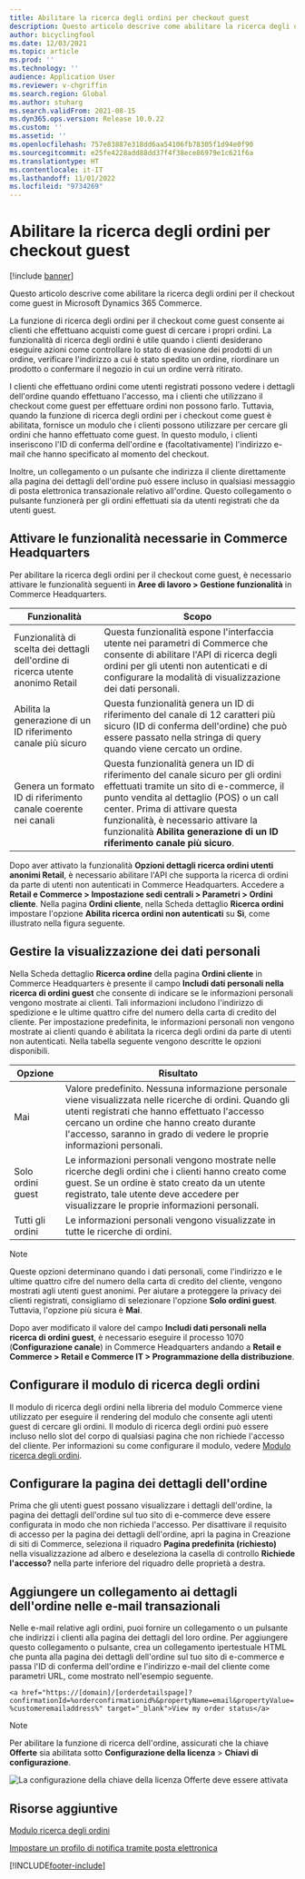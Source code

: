 ```yaml
---
title: Abilitare la ricerca degli ordini per checkout guest
description: Questo articolo descrive come abilitare la ricerca degli ordini per il checkout come guest in Microsoft Dynamics 365 Commerce.
author: bicyclingfool
ms.date: 12/03/2021
ms.topic: article
ms.prod: ''
ms.technology: ''
audience: Application User
ms.reviewer: v-chgriffin
ms.search.region: Global
ms.author: stuharg
ms.search.validFrom: 2021-08-15
ms.dyn365.ops.version: Release 10.0.22
ms.custom: ''
ms.assetid: ''
ms.openlocfilehash: 757e83887e318dd6aa54106fb78305f1d94e0f90
ms.sourcegitcommit: e25fe4228add88dd37f4f38ece86979e1c621f6a
ms.translationtype: HT
ms.contentlocale: it-IT
ms.lasthandoff: 11/01/2022
ms.locfileid: "9734269"
---
```

# <a name="enable-order-lookup-for-guest-checkouts"></a>Abilitare la ricerca degli ordini per checkout guest

[!include [banner](includes/banner.md)]

Questo articolo descrive come abilitare la ricerca degli ordini per il checkout come guest in Microsoft Dynamics 365 Commerce.

La funzione di ricerca degli ordini per il checkout come guest consente ai clienti che effettuano acquisti come guest di cercare i propri ordini. La funzionalità di ricerca degli ordini è utile quando i clienti desiderano eseguire azioni come controllare lo stato di evasione dei prodotti di un ordine, verificare l'indirizzo a cui è stato spedito un ordine, riordinare un prodotto o confermare il negozio in cui un ordine verrà ritirato.

I clienti che effettuano ordini come utenti registrati possono vedere i dettagli dell'ordine quando effettuano l'accesso, ma i clienti che utilizzano il checkout come guest per effettuare ordini non possono farlo. Tuttavia, quando la funzione di ricerca degli ordini per i checkout come guest è abilitata, fornisce un modulo che i clienti possono utilizzare per cercare gli ordini che hanno effettuato come guest. In questo modulo, i clienti inseriscono l'ID di conferma dell'ordine e (facoltativamente) l'indirizzo e-mail che hanno specificato al momento del checkout.

Inoltre, un collegamento o un pulsante che indirizza il cliente direttamente alla pagina dei dettagli dell'ordine può essere incluso in qualsiasi messaggio di posta elettronica transazionale relativo all'ordine. Questo collegamento o pulsante funzionerà per gli ordini effettuati sia da utenti registrati che da utenti guest.

## <a name="turn-on-necessary-features-in-commerce-headquarters"></a>Attivare le funzionalità necessarie in Commerce Headquarters

Per abilitare la ricerca degli ordini per il checkout come guest, è necessario attivare le funzionalità seguenti in **Aree di lavoro \> Gestione funzionalità** in Commerce Headquarters.

| Funzionalità | Scopo |
|---------|---------|
| Funzionalità di scelta dei dettagli dell'ordine di ricerca utente anonimo Retail | Questa funzionalità espone l'interfaccia utente nei parametri di Commerce che consente di abilitare l'API di ricerca degli ordini per gli utenti non autenticati e di configurare la modalità di visualizzazione dei dati personali. |
| Abilita la generazione di un ID riferimento canale più sicuro | Questa funzionalità genera un ID di riferimento del canale di 12 caratteri più sicuro (ID di conferma dell'ordine) che può essere passato nella stringa di query quando viene cercato un ordine. |
| Genera un formato ID di riferimento canale coerente nei canali | Questa funzionalità genera un ID di riferimento del canale sicuro per gli ordini effettuati tramite un sito di e-commerce, il punto vendita al dettaglio (POS) o un call center. Prima di attivare questa funzionalità, è necessario attivare la funzionalità **Abilita generazione di un ID riferimento canale più sicuro**. |

Dopo aver attivato la funzionalità **Opzioni dettagli ricerca ordini utenti anonimi Retail**, è necessario abilitare l'API che supporta la ricerca di ordini da parte di utenti non autenticati in Commerce Headquarters. Accedere a **Retail e Commerce \> Impostazione sedi centrali \> Parametri \> Ordini cliente**. Nella pagina **Ordini cliente**, nella Scheda dettaglio **Ricerca ordini** impostare l'opzione **Abilita ricerca ordini non autenticati** su **Sì**, come illustrato nella figura seguente.

## <a name="manage-the-display-of-personal-data"></a>Gestire la visualizzazione dei dati personali

Nella Scheda dettaglio **Ricerca ordine** della pagina **Ordini cliente** in Commerce Headquarters è presente il campo **Includi dati personali nella ricerca di ordini guest** che consente di indicare se le informazioni personali vengono mostrate ai clienti. Tali informazioni includono l'indirizzo di spedizione e le ultime quattro cifre del numero della carta di credito del cliente. Per impostazione predefinita, le informazioni personali non vengono mostrate ai clienti quando è abilitata la ricerca degli ordini da parte di utenti non autenticati. Nella tabella seguente vengono descritte le opzioni disponibili.

| Opzione | Risultato |
|--------|--------|
| Mai | Valore predefinito. Nessuna informazione personale viene visualizzata nelle ricerche di ordini. Quando gli utenti registrati che hanno effettuato l'accesso cercano un ordine che hanno creato durante l'accesso, saranno in grado di vedere le proprie informazioni personali. |
| Solo ordini guest | Le informazioni personali vengono mostrate nelle ricerche degli ordini che i clienti hanno creato come guest. Se un ordine è stato creato da un utente registrato, tale utente deve accedere per visualizzare le proprie informazioni personali. |
| Tutti gli ordini | Le informazioni personali vengono visualizzate in tutte le ricerche di ordini. |

> [!NOTE]
> Queste opzioni determinano quando i dati personali, come l'indirizzo e le ultime quattro cifre del numero della carta di credito del cliente, vengono mostrati agli utenti guest anonimi. Per aiutare a proteggere la privacy dei clienti registrati, consigliamo di selezionare l'opzione **Solo ordini guest**. Tuttavia, l'opzione più sicura è **Mai**.

Dopo aver modificato il valore del campo **Includi dati personali nella ricerca di ordini guest**, è necessario eseguire il processo 1070 (**Configurazione canale**) in Commerce Headquarters andando a **Retail e Commerce \> Retail e Commerce IT \> Programmazione della distribuzione**.

## <a name="configure-the-order-lookup-module"></a>Configurare il modulo di ricerca degli ordini

Il modulo di ricerca degli ordini nella libreria del modulo Commerce viene utilizzato per eseguire il rendering del modulo che consente agli utenti guest di cercare gli ordini. Il modulo di ricerca degli ordini può essere incluso nello slot del corpo di qualsiasi pagina che non richiede l'accesso del cliente. Per informazioni su come configurare il modulo, vedere [Modulo ricerca degli ordini](order-lookup-module.md).

## <a name="configure-the-order-details-page"></a>Configurare la pagina dei dettagli dell'ordine

Prima che gli utenti guest possano visualizzare i dettagli dell'ordine, la pagina dei dettagli dell'ordine sul tuo sito di e-commerce deve essere configurata in modo che non richieda l'accesso. Per disattivare il requisito di accesso per la pagina dei dettagli dell'ordine, apri la pagina in Creazione di siti di Commerce, seleziona il riquadro **Pagina predefinita (richiesto)** nella visualizzazione ad albero e deseleziona la casella di controllo **Richiede l'accesso?** nella parte inferiore del riquadro delle proprietà a destra.

## <a name="add-a-link-to-order-details-in-transactional-emails"></a>Aggiungere un collegamento ai dettagli dell'ordine nelle e-mail transazionali

Nelle e-mail relative agli ordini, puoi fornire un collegamento o un pulsante che indirizzi i clienti alla pagina dei dettagli del loro ordine. Per aggiungere questo collegamento o pulsante, crea un collegamento ipertestuale HTML che punta alla pagina dei dettagli dell'ordine sul tuo sito di e-commerce e passa l'ID di conferma dell'ordine e l'indirizzo e-mail del cliente come parametri URL, come mostrato nell'esempio seguente.

`<a href="https://[domain]/[orderdetailspage]?confirmationId=%orderconfirmationid%&propertyName=email&propertyValue=%customeremailaddress%" target="_blank">View my order status</a>`

> [!NOTE]
> Per abilitare la funzione di ricerca dell'ordine, assicurati che la chiave **Offerte** sia abilitata sotto **Configurazione della licenza** > **Chiavi di configurazione**.
>
>![La configurazione della chiave della licenza Offerte deve essere attivata](./media/Quotations_License_Key_Configuration.png)

## <a name="additional-resources"></a>Risorse aggiuntive

[Modulo ricerca degli ordini](order-lookup-module.md)

[Impostare un profilo di notifica tramite posta elettronica](email-notification-profiles.md)

[!INCLUDE[footer-include](../includes/footer-banner.md)]
